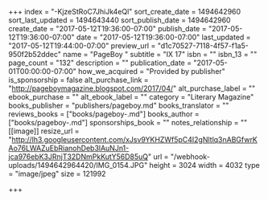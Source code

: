 +++
index = "-KjzeStRoC7JhiJk4eQl"
sort_create_date = 1494642960
sort_last_updated = 1494643440
sort_publish_date = 1494642960
create_date = "2017-05-12T19:36:00-07:00"
publish_date = "2017-05-12T19:36:00-07:00"
date = "2017-05-12T19:36:00-07:00"
last_updated = "2017-05-12T19:44:00-07:00"
preview_url = "d1c70527-7118-4f57-f1a5-950f2b52ddec"
name = "PageBoy "
subtitle = "IX 17"
isbn = ""
isbn_13 = ""
page_count = "132"
description = ""
publication_date = "2017-05-01T00:00:00-07:00"
how_we_acquired = "Provided by publisher"
is_sponsorship = false
alt_purchase_link = "http://pageboymagazine.blogspot.com/2017/04/"
alt_purchase_label = ""
ebook_purchase = ""
alt_ebook_label = ""
category = "Literary Magazine"
books_publisher = "publishers/pageboy.md"
books_translator = ""
reviews_books = ["books/pageboy-.md"]
books_author = ["books/pageboy-.md"]
sponsorships_book = ""
notes_relationship = ""
[[image]]
resize_url = "http://lh3.googleusercontent.com/xJsv9YKHZWf5pC4I2gNltlq3nABGfwrKAo76LWAZuEbRianohDeb3lAuNJn1-jca976ebK3JRnjT32DNmPkKutY56D85uQ"
url = "/webhook-uploads/1494642964420/IMG_0154.JPG"
height = 3024
width = 4032
type = "image/jpeg"
size = 121992

+++
